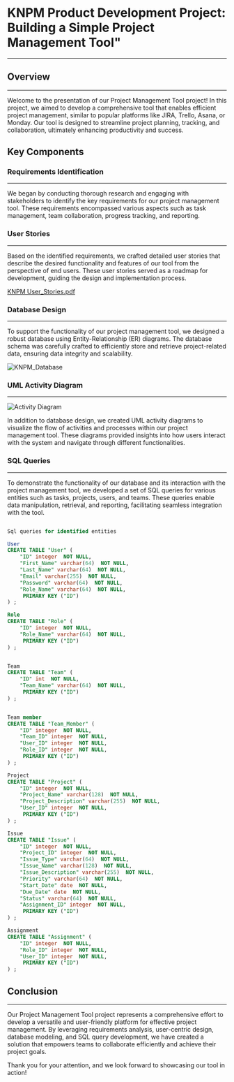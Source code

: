 # KNPM Product Development Project: Building a Simple Project Management Tool"
---
## Overview
---
Welcome to the presentation of our Project Management Tool project! In this project, we aimed to develop a comprehensive tool that enables efficient project management, similar to popular platforms like JIRA, Trello, Asana, or Monday. Our tool is designed to streamline project planning, tracking, and collaboration, ultimately enhancing productivity and success.

## Key Components

### Requirements Identification
---
We began by conducting thorough research and engaging with stakeholders to identify the key requirements for our project management tool. These requirements encompassed various aspects such as task management, team collaboration, progress tracking, and reporting.

### User Stories
---
Based on the identified requirements, we crafted detailed user stories that describe the desired functionality and features of our tool from the perspective of end users. These user stories served as a roadmap for development, guiding the design and implementation process.

[KNPM User_Stories.pdf](https://github.com/Melrowze/KNPM/files/15128195/KNPM.User_Stories.pdf)

### Database Design
---
To support the functionality of our project management tool, we designed a robust database using Entity-Relationship (ER) diagrams. The database schema was carefully crafted to efficiently store and retrieve project-related data, ensuring data integrity and scalability.

![KNPM_Database](https://github.com/Melrowze/KNPM/assets/44920093/362bc068-7240-4260-b2d4-2850a2e3b5e7)

### UML Activity Diagram
---
![Activity Diagram](https://github.com/Melrowze/KNPM/assets/44920093/218c45fc-9d32-4e25-ae87-9a1ee6cbe9c5)

In addition to database design, we created UML activity diagrams to visualize the flow of activities and processes within our project management tool. These diagrams provided insights into how users interact with the system and navigate through different functionalities.

### SQL Queries
---
To demonstrate the functionality of our database and its interaction with the project management tool, we developed a set of SQL queries for various entities such as tasks, projects, users, and teams. These queries enable data manipulation, retrieval, and reporting, facilitating seamless integration with the tool.

```sql

Sql queries for identified entities

User
CREATE TABLE "User" (
    "ID" integer  NOT NULL,
    "First_Name" varchar(64)  NOT NULL,
    "Last_Name" varchar(64)  NOT NULL,
    "Email" varchar(255)  NOT NULL,
    "Password" varchar(64)  NOT NULL,
    "Role_Name" varchar(64)  NOT NULL,
     PRIMARY KEY ("ID")
) ;

Role
CREATE TABLE "Role" (
    "ID" integer  NOT NULL,
    "Role_Name" varchar(64)  NOT NULL,
     PRIMARY KEY ("ID")
) ;


Team
CREATE TABLE "Team" (
    "ID" int  NOT NULL,
    "Team_Name" varchar(64)  NOT NULL,
     PRIMARY KEY ("ID")
) ;


Team member
CREATE TABLE "Team_Member" (
    "ID" integer  NOT NULL,
    "Team_ID" integer  NOT NULL,
    "User_ID" integer  NOT NULL,
    "Role_ID" integer  NOT NULL,
     PRIMARY KEY ("ID")
) ;

Project
CREATE TABLE "Project" (
    "ID" integer  NOT NULL,
    "Project_Name" varchar(128)  NOT NULL,
    "Project_Description" varchar(255)  NOT NULL,
    "User_ID" integer  NOT NULL,
     PRIMARY KEY ("ID")
) ;

Issue
CREATE TABLE "Issue" (
    "ID" integer  NOT NULL,
    "Project_ID" integer  NOT NULL,
    "Issue_Type" varchar(64)  NOT NULL,
    "Issue_Name" varchar(128)  NOT NULL,
    "Issue_Description" varchar(255)  NOT NULL,
    "Priority" varchar(64)  NOT NULL,
    "Start_Date" date  NOT NULL,
    "Due_Date" date  NOT NULL,
    "Status" varchar(64)  NOT NULL,
    "Assignment_ID" integer  NOT NULL,
     PRIMARY KEY ("ID")
) ;

Assignment
CREATE TABLE "Assignment" (
    "ID" integer  NOT NULL,
    "Role_ID" integer  NOT NULL,
    "User_ID" integer  NOT NULL,
     PRIMARY KEY ("ID")
) ;


```

## Conclusion
---
Our Project Management Tool project represents a comprehensive effort to develop a versatile and user-friendly platform for effective project management. By leveraging requirements analysis, user-centric design, database modeling, and SQL query development, we have created a solution that empowers teams to collaborate efficiently and achieve their project goals.

Thank you for your attention, and we look forward to showcasing our tool in action!
